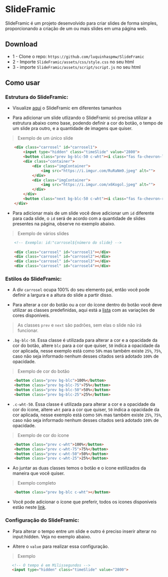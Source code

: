 # SlideFramic 
SlideFramic é um projeto desenvolvido para criar slides de forma simples, proporcionando a criação de um ou mais slides em uma página web.

## Download

- 1 - Clone o repo: `https://github.com/luquinhaspmw/SlideFramic` 
- 2 - Importe `SlideFramic/assets/css/style.css` no seu html
- 3 - importe `SlideFramic/assets/script/script.js` no seu html


## Como usar
### Estrutura do SlideFramic:

- Visualize [aqui](https://luquinhaspmw.github.io/SlideFramic) o SlideFramic em diferentes tamanhos

- Para adicionar um slide utlizando o SlideFramic só precisa utilizar a estrutura abaixo como base, podendo definir a cor do botão, o tempo de um slide pra outro, e a quantidade de imagens que quiser.
> Exemplo de um único slide
```html
    <div class="carrosel" id="carrosel1">
        <input type="hidden" class="timeSlide" value="2800">
        <button class="prev bg-blc-50 c-wht"><i class="fas fa-chevron-left"></i></button>
        <div class="container">
            <div class="imgContainer">
                <img src="https://i.imgur.com/RuRaNm9.jpeg" alt="">
            </div>
            <div class="imgContainer">
                <img src="https://i.imgur.com/x6Kogol.jpeg" alt="">
            </div>
        </div>
        <button class="next bg-blc-50 c-wht"><i class="fas fa-chevron-right"></i></button>
    </div>
```

- Para adicionar mais de um slide você deve adicionar um `id` diferente para cada slide, o `id` será de acordo com a quantidade de slides presentes na página, observe no exemplo abaixo.

> Exemplo de vários slides

```html
    <!-- Exemplo: id:"carrosel${número do slide} -->
    
    <div class="carrosel" id="carrosel1"></div>
    <div class="carrosel" id="carrosel2"></div>
    <div class="carrosel" id="carrosel3"></div>
    <div class="carrosel" id="carrosel4"></div>
```

### Estilos do SlideFramic:
- A div `carrosel` ocupa 100% do seu elemento pai, então você pode definir a largura e a altura do slide a partir disso.
  
- Para alterar a cor do botão ou a cor do ícone dentro do botão você deve utilizar as classes predefinidas, aqui está a [lista](https://luquinhaspmw.github.io/SlideFramic/index.html#cores) com as variações de cores disponíveis.

> As classes `prev` e `next` são padrões, sem elas o slide não irá funcionar.

- `.bg-blc-50`. Essa classe é utilizada para alterar a cor e a opacidade da cor do botão, altere `blc` para a cor que quiser, `50` indica a opacidade da cor aplicada, nesse exemplo está como `50%` mas também existe `25%`, `75%`, caso não seja informado nenhum desses citados será adotado `100%` de opacidade.

>Exemplo de cor do botão
```html
    <button class="prev bg-blc">100%</button>   
    <button class="prev bg-blc-75">75%</button>   
    <button class="prev bg-blc-50">50%</button>   
    <button class="prev bg-blc-25">25%</button>   
```

- `.c-wht-50`. Essa classe é utilizada para alterar a cor e a opacidade da cor do ícone, altere `wht` para a cor que quiser, `50` indica a opacidade da cor aplicada, nesse exemplo está como `50%` mas também existe `25%`, `75%`, caso não seja informado nenhum desses citados será adotado `100%` de opacidade.

>Exemplo de cor do ícone
```html
    <button class="prev c-wht">100%</button>   
    <button class="prev c-wht-75">75%</button>   
    <button class="prev c-wht-50">50%</button>   
    <button class="prev c-wht-25">25%</button>   
```

- Ao juntar as duas classes temos o botão e o ícone estilizados da maneira que você quiser.

>Exemplo completo
```html
    <button class="prev bg-blc c-wht"></button>     
```

- Você pode adicionar o ícone que preferir, todos os icones disponíveis estão neste [link](https://fontawesome.com/v5/search?o=r&m=free&s=solid).

### Configuração do SlideFramic:

 - Para alterar o tempo entre um slide e outro é preciso inserir alterar no input:hidden. Veja no exemplo abaixo.

- Altere o `value` para realizar essa configuração.

>Exemplo
 ```html
    <!-- O tempo é em Milissegundos -->
    <input type="hidden" class="timeSlide" value="2800">  
```


